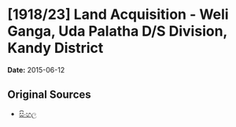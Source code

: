 # [1918/23] Land Acquisition - Weli Ganga, Uda Palatha D/S Division, Kandy District

**Date:** 2015-06-12

## Original Sources

- [සිංහල](https://documents.gov.lk/view/extra-gazettes/2015/6/1918-23_S.pdf)
